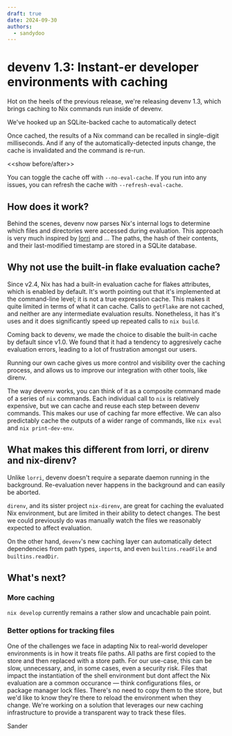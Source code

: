 ```yaml
---
draft: true
date: 2024-09-30
authors:
  - sandydoo
---
```


# devenv 1.3: Instant-er developer environments with caching

Hot on the heels of the previous release, we're releasing devenv 1.3, which brings caching to Nix commands run inside of devenv.

We've hooked up an SQLite-backed cache to automatically detect

Once cached, the results of a Nix command can be recalled in single-digit milliseconds.
And if any of the automatically-detected inputs change, the cache is invalidated and the command is re-run.

<<show before/after>>

You can toggle the cache off with `--no-eval-cache`.
If you run into any issues, you can refresh the cache with `--refresh-eval-cache`.

## How does it work?

Behind the scenes, devenv now parses Nix's internal logs to determine which files and directories were accessed during evaluation.
This approach is very much inspired by [lorri](https://github.com/nix-community/lorri) and ...
The paths, the hash of their contents, and their last-modified timestamp are stored in a SQLite database.

## Why not use the built-in flake evaluation cache?

Since v2.4, Nix has had a built-in evaluation cache for flakes attributes, which is enabled by default.
It's worth pointing out that it's implemented at the command-line level; it is not a true expression cache.
This makes it quite limited in terms of what it can cache.
Calls to `getFlake` are not cached, and neither are any intermediate evaluation results.
Nonetheless, it has it's uses and it does significantly speed up repeated calls to `nix build`.

Coming back to devenv, we made the choice to disable the built-in cache by default since v1.0.
We found that it had a tendency to aggresively cache evaluation errors, leading to a lot of frustration amongst our users.

Running our own cache gives us more control and visibility over the caching process, and allows us to improve our integration with other tools, like direnv.

The way devenv works, you can think of it as a composite command made of a series of `nix` commands.
Each individual call to `nix` is relatively expensive, but we can cache and reuse each step between devenv commands.
This makes our use of caching far more effective.
We can also predictably cache the outputs of a wider range of commands, like `nix eval` and `nix print-dev-env`.

## What makes this different from lorri, or direnv and nix-direnv?

Unlike `lorri`, devenv doesn't require a separate daemon running in the background.
Re-evaluation never happens in the background and can easily be aborted.

`direnv`, and its sister project `nix-direnv`, are great for caching the evaluated Nix environment, but are limited in their ability to detect changes.
The best we could previously do was manually watch the files we reasonably expected to affect evaluation.

On the other hand, `devenv`'s new caching layer can automatically detect dependencies from path types, `import`s, and even `builtins.readFile` and `builtins.readDir`.

## What's next?

### More caching

`nix develop` currently remains a rather slow and uncachable pain point.

### Better options for tracking files

One of the challenges we face in adapting Nix to real-world developer environments is in how it treats file paths.
All paths are first copied to the store and then replaced with a store path.
For our use-case, this can be slow, unnecessary, and, in some cases, even a security risk.
Files that impact the instantiation of the shell environment but dont affect the Nix evaluation are a common occurance — think configurations files, or package manager lock files.
There's no need to copy them to the store, but we'd like to know they're there to reload the environment when they change.
We're working on a solution that leverages our new caching infrastructure to provide a transparent way to track these files.

Sander
